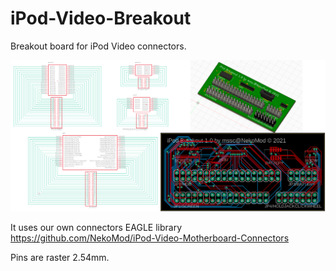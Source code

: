 # iPod-Video-Breakout

Breakout board for iPod Video connectors.

![Render](https://github.com/NekoMod/iPod-Video-Breakout/blob/main/iPod-Video-breakout.png)

It uses our own connectors EAGLE library https://github.com/NekoMod/iPod-Video-Motherboard-Connectors

Pins are raster 2.54mm.
